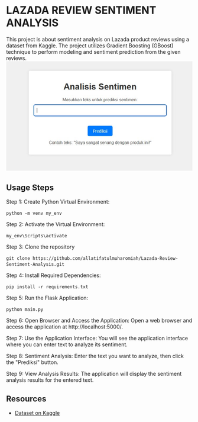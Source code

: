 # LAZADA REVIEW SENTIMENT ANALYSIS

This project is about sentiment analysis on Lazada product reviews using a dataset from Kaggle. The project utilizes Gradient Boosting (GBoost) technique to perform modeling and sentiment prediction from the given reviews.
![Demo](https://github.com/allatifatulmuharomiah/Lazada-Review-Sentiment-Analysis/raw/master/demo.jpg)

## Usage Steps

Step 1: Create Python Virtual Environment:
```
python -m venv my_env
```
Step 2: Activate the Virtual Environment:
```
my_env\Scripts\activate
```
Step 3: Clone the repository
```
git clone https://github.com/allatifatulmuharomiah/Lazada-Review-Sentiment-Analysis.git
```
Step 4: Install Required Dependencies:
```
pip install -r requirements.txt
```
Step 5: Run the Flask Application:
```
python main.py
```
Step 6: Open Browser and Access the Application:
Open a web browser and access the application at http://localhost:5000/.

Step 7: Use the Application Interface:
You will see the application interface where you can enter text to analyze its sentiment.

Step 8: Sentiment Analysis:
Enter the text you want to analyze, then click the "Prediksi" button.

Step 9: View Analysis Results:
The application will display the sentiment analysis results for the entered text.

## Resources
- [Dataset on Kaggle](https://www.kaggle.com/datasets/grikomsn/lazada-indonesian-reviews)

